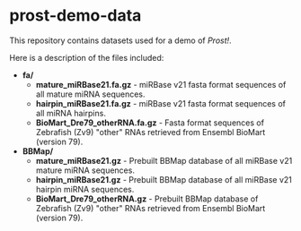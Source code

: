 # prost-demo-data

This repository contains datasets used for a demo of *Prost!*.  

Here is a description of the files included:

- **fa/**
    - **mature_miRBase21.fa.gz** - miRBase v21 fasta format sequences of all mature miRNA sequences.
    - **hairpin_miRBase21.fa.gz** - miRBase v21 fasta format sequences of all miRNA hairpins.
    - **BioMart_Dre79_otherRNA.fa.gz** - Fasta format sequences of Zebrafish (Zv9) "other" RNAs retrieved from Ensembl BioMart (version 79).
- **BBMap/**
    - **mature_miRBase21.gz** - Prebuilt BBMap database of all miRBase v21 mature miRNA sequences.
    - **hairpin_miRBase21.gz** - Prebuilt BBMap database of all miRBase v21 hairpin miRNA sequences.
    - **BioMart_Dre79\_otherRNA.gz** - Prebuilt BBMap database of Zebrafish (Zv9) "other" RNAs retrieved from Ensembl BioMart (version 79).
